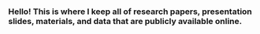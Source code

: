 ### Hello! This is where I keep all of research papers, presentation slides, materials, and data that are publicly available online.
